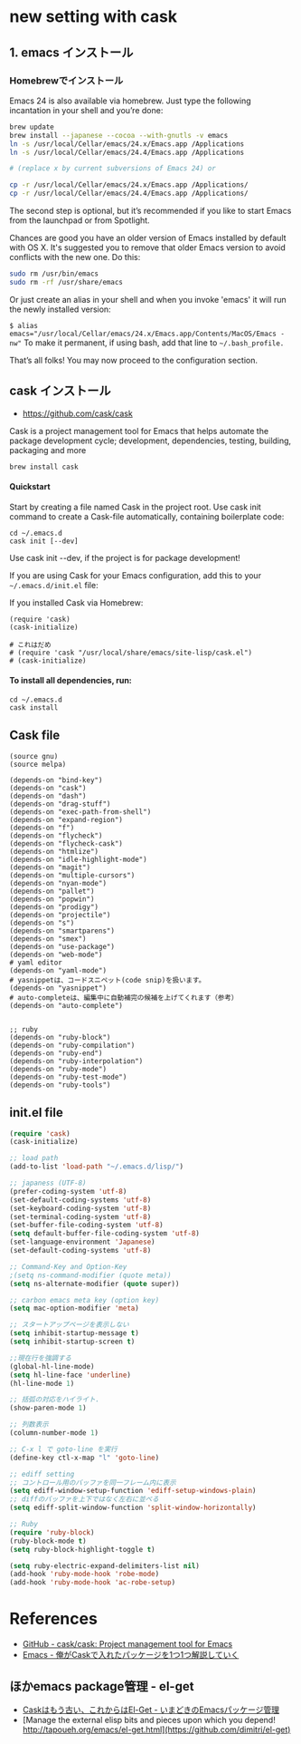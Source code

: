 new setting with cask
========================

## 1. emacs インストール

### Homebrewでインストール
Emacs 24 is also available via homebrew. Just type the following incantation in your shell and you’re done:

```sh
brew update
brew install --japanese --cocoa --with-gnutls -v emacs
ln -s /usr/local/Cellar/emacs/24.x/Emacs.app /Applications
ln -s /usr/local/Cellar/emacs/24.4/Emacs.app /Applications

# (replace x by current subversions of Emacs 24) or

cp -r /usr/local/Cellar/emacs/24.x/Emacs.app /Applications/
cp -r /usr/local/Cellar/emacs/24.4/Emacs.app /Applications/
```

The second step is optional, but it’s recommended if you like to start Emacs from the launchpad or from Spotlight.

Chances are good you have an older version of Emacs installed by default with OS X. It's suggested you to remove that older Emacs version to avoid conflicts with the new one. Do this:

```sh
sudo rm /usr/bin/emacs
sudo rm -rf /usr/share/emacs
```

Or just create an alias in your shell and when you invoke 'emacs' it will run the newly installed version:

`$ alias emacs="/usr/local/Cellar/emacs/24.x/Emacs.app/Contents/MacOS/Emacs -nw"`
To make it permanent, if using bash, add that line to `~/.bash_profile.`

That’s all folks! You may now proceed to the configuration section.

## cask インストール

* <https://github.com/cask/cask>


Cask is a project management tool for Emacs that helps automate the package development cycle; development, dependencies, testing, building, packaging and more

`brew install cask`

#### Quickstart

Start by creating a file named Cask in the project root. Use cask init command to create a Cask-file automatically, containing boilerplate code:

```
cd ~/.emacs.d
cask init [--dev]
```
Use cask init --dev, if the project is for package development!

If you are using Cask for your Emacs configuration, add this to your `~/.emacs.d/init.el` file:

If you installed Cask via Homebrew:

```
(require 'cask)
(cask-initialize)

# これはだめ
# (require 'cask "/usr/local/share/emacs/site-lisp/cask.el")
# (cask-initialize)
```

#### To install all dependencies, run:

```
cd ~/.emacs.d
cask install
```

## Cask file

```
(source gnu)
(source melpa)

(depends-on "bind-key")
(depends-on "cask")
(depends-on "dash")
(depends-on "drag-stuff")
(depends-on "exec-path-from-shell")
(depends-on "expand-region")
(depends-on "f")
(depends-on "flycheck")
(depends-on "flycheck-cask")
(depends-on "htmlize")
(depends-on "idle-highlight-mode")
(depends-on "magit")
(depends-on "multiple-cursors")
(depends-on "nyan-mode")
(depends-on "pallet")
(depends-on "popwin")
(depends-on "prodigy")
(depends-on "projectile")
(depends-on "s")
(depends-on "smartparens")
(depends-on "smex")
(depends-on "use-package")
(depends-on "web-mode")
# yaml editor
(depends-on "yaml-mode")
# yasnippetは、コードスニペット(code snip)を扱います。
(depends-on "yasnippet")
# auto-completeは、編集中に自動補完の候補を上げてくれます（参考）
(depends-on "auto-complete")


;; ruby
(depends-on "ruby-block")
(depends-on "ruby-compilation")
(depends-on "ruby-end")
(depends-on "ruby-interpolation")
(depends-on "ruby-mode")
(depends-on "ruby-test-mode")
(depends-on "ruby-tools")
```

## init.el file

```el
(require 'cask)
(cask-initialize)

;; load path
(add-to-list 'load-path "~/.emacs.d/lisp/")

;; japaness (UTF-8)
(prefer-coding-system 'utf-8)
(set-default-coding-systems 'utf-8)
(set-keyboard-coding-system 'utf-8)
(set-terminal-coding-system 'utf-8)
(set-buffer-file-coding-system 'utf-8)
(setq default-buffer-file-coding-system 'utf-8)
(set-language-environment 'Japanese)
(set-default-coding-systems 'utf-8)

;; Command-Key and Option-Key
;(setq ns-command-modifier (quote meta))
(setq ns-alternate-modifier (quote super))

;; carbon emacs meta key (option key)
(setq mac-option-modifier 'meta)

;; スタートアップページを表示しない
(setq inhibit-startup-message t)
(setq inhibit-startup-screen t)

;;現在行を強調する
(global-hl-line-mode)
(setq hl-line-face 'underline)
(hl-line-mode 1)

;; 括弧の対応をハイライト.
(show-paren-mode 1)

;; 列数表示
(column-number-mode 1)

;; C-x l で goto-line を実行
(define-key ctl-x-map "l" 'goto-line)

;; ediff setting
;; コントロール用のバッファを同一フレーム内に表示
(setq ediff-window-setup-function 'ediff-setup-windows-plain)
;; diffのバッファを上下ではなく左右に並べる
(setq ediff-split-window-function 'split-window-horizontally)

;; Ruby
(require 'ruby-block)
(ruby-block-mode t)
(setq ruby-block-highlight-toggle t)

(setq ruby-electric-expand-delimiters-list nil)
(add-hook 'ruby-mode-hook 'robe-mode)
(add-hook 'ruby-mode-hook 'ac-robe-setup)
```


# References

+ [GitHub - cask/cask: Project management tool for Emacs](http://cask.readthedocs.io/en/latest/)
+ [Emacs - 俺がCaskで入れたパッケージを1つ1つ解説していく](http://qiita.com/aKenjiKato/items/aa8a6d9c797a4f10d9f8)


## ほかemacs package管理 - el-get

+ [Caskはもう古い、これからはEl-Get - いまどきのEmacsパッケージ管理](http://tarao.hatenablog.com/entry/20150221/1424518030)
+ [Manage the external elisp bits and pieces upon which you depend! http://tapoueh.org/emacs/el-get.html](https://github.com/dimitri/el-get)